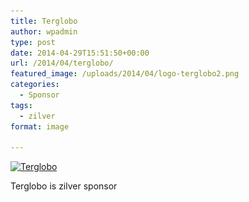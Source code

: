 ```yaml
---
title: Terglobo
author: wpadmin
type: post
date: 2014-04-29T15:51:50+00:00
url: /2014/04/terglobo/
featured_image: /uploads/2014/04/logo-terglobo2.png
categories:
  - Sponsor
tags:
  - zilver
format: image

---
```

<div id="attachment_23" style="width: 310px" class="wp-caption alignnone">
  <a href="http://terglobo.nl/"><img aria-describedby="caption-attachment-23" loading="lazy" class="size-medium wp-image-23" src="/uploads/2014/04/logo-terglobo2-300x50.png" alt="Terglobo" width="300" height="50" srcset="/uploads/2014/04/logo-terglobo2-300x50.png 300w, /uploads/2014/04/logo-terglobo2-560x93.png 560w, /uploads/2014/04/logo-terglobo2-260x43.png 260w, /uploads/2014/04/logo-terglobo2-160x26.png 160w, /uploads/2014/04/logo-terglobo2.png 600w" sizes="(max-width: 300px) 100vw, 300px" /></a>
  
  <p id="caption-attachment-23" class="wp-caption-text">
    Terglobo is zilver sponsor
  </p>
</div>